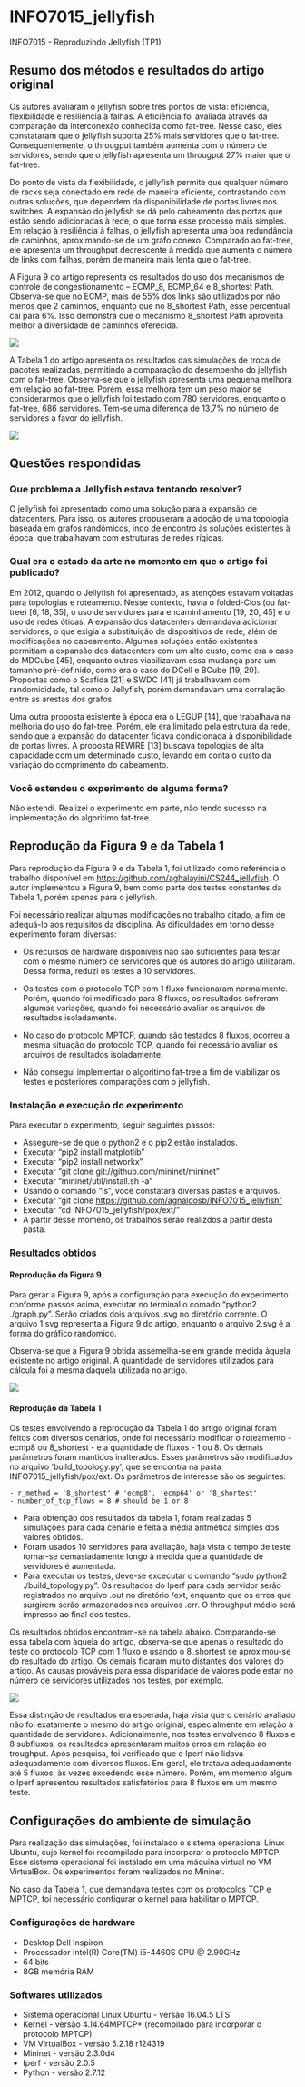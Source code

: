 # INFO7015_jellyfish
INFO7015 - Reproduzindo Jellyfish (TP1)

## Resumo dos métodos e resultados do artigo original

Os autores avaliaram o jellyfish sobre três pontos de vista: eficiência, flexibilidade e resiliência à falhas. A eficiência foi avaliada através da comparação da interconexão conhecida como fat-tree. Nesse caso, eles constataram que o jellyfish suporta 25% mais servidores que o fat-tree. Consequentemente, o througput também aumenta com o número de servidores, sendo que o jellyfish apresenta um througput 27% maior que o fat-tree.

Do ponto de vista da flexibilidade, o jellyfish permite que qualquer número de racks seja conectado em rede de maneira eficiente, contrastando com outras soluções, que dependem da disponibilidade de portas livres nos switches. A expansão do jellyfish se dá pelo cabeamento das portas que estão sendo adicionadas à rede, o que torna esse processo mais simples. Em relação à resiliência à falhas, o jellyfish apresenta uma boa redundância de caminhos, aproximando-se de um grafo conexo. Comparado ao fat-tree, ele apresenta um throughput decrescente à medida que aumenta o número de links com falhas, porém de maneira mais lenta que o fat-tree.

A Figura 9 do artigo representa os resultados do uso dos mecanismos de controle de congestionamento – ECMP_8, ECMP_64 e 8\_shortest Path. Observa-se que no ECMP, mais de 55% dos links são utilizados por não menos que 2 caminhos, enquanto que no 8\_shortest Path, esse percentual cai para 6%. Isso demonstra que o mecanismo 8_shortest Path aproveita melhor a diversidade de caminhos oferecida.

![](https://github.com/agnaldosb/INFO7015_jellyfish/blob/master/figures/Figura9.png)

A Tabela 1 do artigo apresenta os resultados das simulações de troca de pacotes realizadas, permitindo a comparação do desempenho do jellyfish com o fat-tree. Observa-se que o jellyfish apresenta uma pequena melhora em relação ao fat-tree. Porém, essa melhora tem um peso maior se considerarmos que o jellyfish foi testado com 780 servidores, enquanto o fat-tree, 686 servidores. Tem-se uma diferença de 13,7% no número de servidores a favor do jellyfish.

![](https://github.com/agnaldosb/INFO7015_jellyfish/blob/master/figures/Tabela1.png)

## Questões respondidas

### Que problema a Jellyfish estava tentando resolver? 

O jellyfish foi apresentado como uma solução para a expansão de datacenters. Para isso, os autores propuseram a adoção de uma topologia baseada em grafos randômicos, indo de encontro às soluções existentes à época, que trabalhavam com estruturas de redes rígidas.

### Qual era o estado da arte no momento em que o artigo foi publicado?

Em 2012, quando o Jellyfish foi apresentado, as atenções estavam voltadas para topologias e roteamento. Nesse contexto, havia o folded-Clos (ou fat-tree) [6, 18, 35], o uso de servidores para encaminhamento [19, 20, 45] e o uso de redes óticas. A expansão dos datacenters demandava adicionar servidores, o que exigia a substituição de dispositivos de rede, além de modificações no cabeamento. Algumas soluções então existentes permitiam a expansão dos datacenters com um alto custo, como era o caso do MDCube [45], enquanto outras viabilizavam essa mudança para um tamanho pré-definido, como era o caso do DCell e BCube [19, 20]. Propostas como o Scafida [21] e SWDC [41] já trabalhavam com randomicidade, tal como o Jellyfish, porém demandavam uma correlação entre as arestas dos grafos.

Uma outra proposta existente à época era o LEGUP [14], que trabalhava na melhoria do uso do fat-tree. Porém, ele era limitado pela estrutura da rede, sendo que a expansão do datacenter ficava condicionada à disponibilidade de portas livres. A proposta REWIRE [13] buscava topologias de alta capacidade com um determinado custo, levando em conta o custo da variação do comprimento do cabeamento.

### Você estendeu o experimento de alguma forma? 

Não estendi. Realizei o experimento em parte, não tendo sucesso na implementação do algoritimo fat-tree.

## Reprodução da Figura 9 e da Tabela 1 

Para reprodução da Figura 9 e da Tabela 1, foi utilizado como referência o trabalho disponível em https://github.com/aghalayini/CS244_jellyfish. O autor implementou a Figura 9, bem como parte dos testes constantes da Tabela 1, porém apenas para o jellyfish.

Foi necessário realizar algumas modificações no trabalho citado, a fim de adequá-lo aos requisitos da disciplina. As dificuldades em torno desse experimento foram diversas:

- Os recursos de hardware disponíveis não são suficientes para testar com o mesmo número de servidores que os autores do artigo utilizaram. Dessa forma, reduzi os testes a 10 servidores.

- Os testes com o protocolo TCP com 1 fluxo funcionaram normalmente. Porém, quando foi modificado para 8 fluxos, os resultados sofreram algumas variações, quando foi necessário avaliar os arquivos de resultados isoladamente.
- No caso do protocolo MPTCP, quando são testados 8 fluxos, ocorreu a mesma situação do protocolo TCP, quando foi necessário avaliar os arquivos de resultados isoladamente.
- Não consegui implementar o algoritimo fat-tree a fim de viabilizar os testes e posteriores comparações com o jellyfish.

### Instalação e execução do experimento

Para executar o experimento, seguir seguintes passos:

- Assegure-se de que o python2 e o pip2 estão instalados.
- Executar “pip2 install matplotlib”
- Executar “pip2 install networkx”
- Executar “git clone git://github.com/mininet/mininet”
- Executar “mininet/util/install.sh -a”
- Usando o comando “ls”, você constatará diversas pastas e arquivos.
- Executar “git clone https://github.com/agnaldosb/INFO7015_jellyfish”
- Executar “cd INFO7015_jellyfish/pox/ext/”
- A partir desse momeno, os trabalhos serão realizdos a partir desta pasta.

### Resultados obtidos

#### Reprodução da Figura 9

Para gerar a Figura 9, após a configuração para execução do experimento conforme passos acima,  executar no terminal o comado “python2 ./graph.py”. Serão criados dois arquivos .svg no diretório corrente. O arquivo 1.svg representa a Figura 9 do artigo, enquanto o arquivo 2.svg é a forma do gráfico randomico.

Observa-se que a Figura 9 obtida assemelha-se em grande medida àquela existente no artigo original. A quantidade de servidores utilizados para cálcula foi a mesma daquela utilizada no artigo.

![](https://github.com/agnaldosb/INFO7015_jellyfish/blob/master/figures/Figure9_results.png)

#### Reprodução da Tabela 1

Os testes envolvendo a reprodução da Tabela 1 do artigo original foram feitos com diversos cenários, onde foi necessário modificar o roteamento - ecmp8 ou 8\_shortest - e a quantidade de fluxos - 1 ou 8. Os demais parâmetros foram mantidos inalterados. Esses  parâmetros são modificados no arquivo 'build\_topology.py', que se encontra na pasta INFO7015_jellyfish/pox/ext. Os parâmetros de interesse são os seguintes:

	- r_method = '8_shortest' # 'ecmp8', 'ecmp64' or '8_shortest'
	- number_of_tcp_flows = 8 # should be 1 or 8
	
- Para obtenção dos resultados da tabela 1, foram realizadas 5 simulações para cada cenário e feita a média aritmética simples dos valores obtidos.
- Foram usados 10 servidores para avaliação, haja vista o tempo de teste tornar-se demasiadamente longo à medida que a quantidade de servidores é aumentada.
- Para executar os testes, deve-se excecutar o comando “sudo python2 ./build\_topology.py”. Os resultados do Iperf para cada servidor serão registrados no arquivo .out no diretório /ext, enquanto que os erros que surgirem serão armazenados nos arquivos .err. O throughput médio será impresso ao final dos testes. 

Os resultados obtidos encontram-se na tabela abaixo. Comparando-se essa tabela com àquela do artigo, observa-se que apenas o resultado do teste do protocolo TCP com 1 fluxo e usando o 8_shortest se aproximou-se do resultado do artigo. Os demais ficaram muito distantes dos valores do artigo. As causas prováveis para essa disparidade de valores pode estar no número de servidores utilizados nos testes, por exemplo.

![](https://github.com/agnaldosb/INFO7015_jellyfish/blob/master/figures/Tabela1_results.png)

Essa distinção de resultados era esperada, haja vista que o cenário avaliado não foi exatamente o mesmo do artigo original, especialmente em relação à quantidade de servidores. Adicionalmente, nos testes envolvendo 8 fluxos e 8 subfluxos, os resultados apresentaram muitos erros em relação ao troughput. Após pesquisa, foi verificado que o Iperf não lidava adequadamente com diversos fluxos. Em geral, ele tratava adequadamente até 5 fluxos, às vezes excedendo esse número. Porém, em momento algum o Iperf apresentou resultados satisfatórios para 8 fluxos em um mesmo teste.

## Configurações do ambiente de simulação

Para realização das simulações, foi instalado o sistema operacional Linux Ubuntu, cujo kernel foi recompilado para incorporar o protocolo MPTCP. Esse sistema operacional foi instalado em uma máquina virtual no VM VirtualBox. Os experimentos foram realizados no Mininet.

No caso da Tabela 1, que demandava testes com os protocolos TCP e MPTCP, foi necessário configurar o kernel para habilitar o MPTCP.

### Configurações de hardware

- Desktop Dell Inspiron 
- Processador Intel(R) Core(TM) i5-4460S CPU @ 2.90GHz
- 64 bits
- 8GB memória RAM

### Softwares utilizados

- Sistema operacional Linux Ubuntu - versão 16.04.5 LTS
- Kernel - versão 4.14.64MPTCP+ (recompilado para incorporar o protocolo MPTCP)
- VM VirtualBox - versão 5.2.18 r124319
- Mininet  - versão 2.3.0d4
- Iperf - versão 2.0.5
- Python - versão 2.7.12
